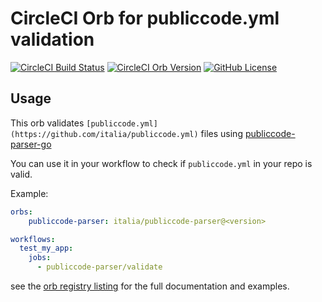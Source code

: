 # CircleCI Orb for publiccode.yml validation

[![CircleCI Build Status](https://circleci.com/gh/bfabio/publiccode-parser.svg?style=shield "CircleCI Build Status")](https://circleci.com/gh/bfabio/publiccode-parser)
[![CircleCI Orb Version](https://img.shields.io/badge/endpoint.svg?url=https://badges.circleci.io/orb/bfabio/publiccode-parser)](https://circleci.com/orbs/registry/orb/bfabio/publiccode-parser)
[![GitHub License](https://img.shields.io/badge/license-MIT-lightgrey.svg)](https://raw.githubusercontent.com/romain325/pcvalidate-orb/master/LICENSE)

## Usage

This orb validates `[publiccode.yml](https://github.com/italia/publiccode.yml)` files
using [publiccode-parser-go](https://github.com/italia/publiccode-parser-go)

You can use it in your workflow to check if `publiccode.yml` in your repo is valid.

Example:

```yml
orbs:
    publiccode-parser: italia/publiccode-parser@<version>

workflows:
  test_my_app:
    jobs:
      - publiccode-parser/validate
```

see the [orb registry listing](https://circleci.com/orbs/registry/orb/bfabio/publiccode-parser)
for the full documentation and examples.
